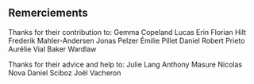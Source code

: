 ## Remerciements

Thanks for their contribution to:
Gemma Copeland
Lucas Erin
Florian Hilt
Frederik Mahler-Andersen
Jonas Pelzer
Émilie Pillet
Daniel Robert Prieto
Aurélie Vial
Baker Wardlaw

Thanks for their advice and help to:
Julie Lang
Anthony Masure
Nicolas Nova
Daniel Sciboz
Joël Vacheron



